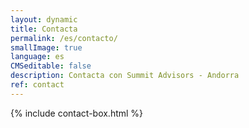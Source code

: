 ```yaml
---
layout: dynamic
title: Contacta
permalink: /es/contacto/
smallImage: true
language: es
CMSeditable: false
description: Contacta con Summit Advisors - Andorra
ref: contact
---
```

{% include contact-box.html %}